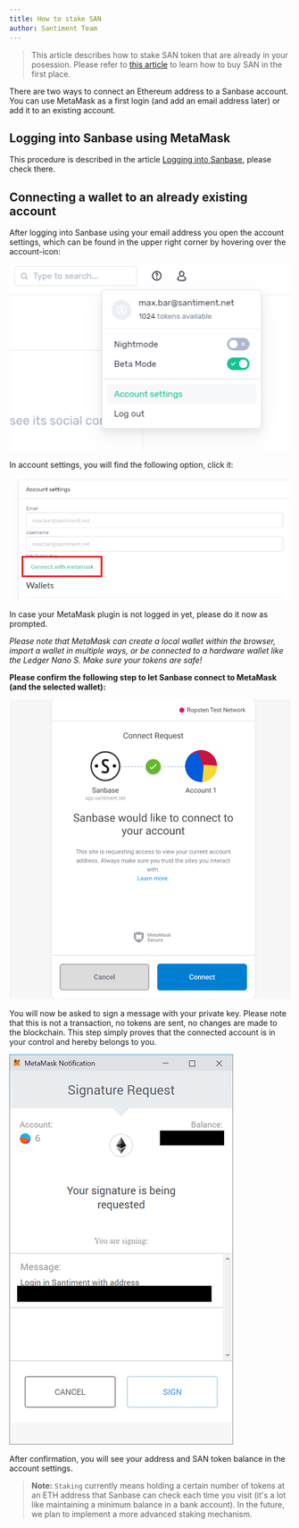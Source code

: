 ```yaml
---
title: How to stake SAN
author: Santiment Team
---
```


> This article describes how to stake SAN token that are already in your
posession. Please refer to [this
article](/san-tokens/how-to-buy-san)
to learn how to buy SAN in the first place.

There are two ways to connect an Ethereum address to a Sanbase account.
You can use MetaMask as a first login (and add an email address later)
or add it to an existing account.

## Logging into Sanbase using MetaMask

This procedure is described in the article [Logging into
Sanbase](/sanbase/logging-into-sanbase),
please check there.

## Connecting a wallet to an already existing account

After logging into Sanbase using your email address you open the account
settings, which can be found in the upper right corner by hovering over
the account-icon:

![](41_account_settings.png)

In account settings, you will find the following option, click it:

![](44_connect_wallet_with_mm.png)

In case your MetaMask plugin is not logged in yet, please do it now as
prompted.


*Please note that MetaMask can create a local wallet within the browser,
import a wallet in multiple ways, or be connected to a hardware wallet
like the Ledger Nano S. Make sure your tokens are safe!*

**Please confirm the following step to let Sanbase connect to MetaMask
(and the selected wallet):**

![](45.png)

You will now be asked to sign a message with your private key. Please
note that this is not a transaction, no tokens are sent, no changes are
made to the blockchain. This step simply proves that the connected
account is in your control and hereby belongs to you.

![](46_connect_wallet_with_mm_sign.png)

After confirmation, you will see your address and SAN token balance in
the account settings.

> **Note:** `Staking` currently means holding a certain number of tokens at an ETH address that Sanbase can check each time you visit (it's a lot like
maintaining a minimum balance in a bank account). In the future, we plan
to implement a more advanced staking mechanism.
